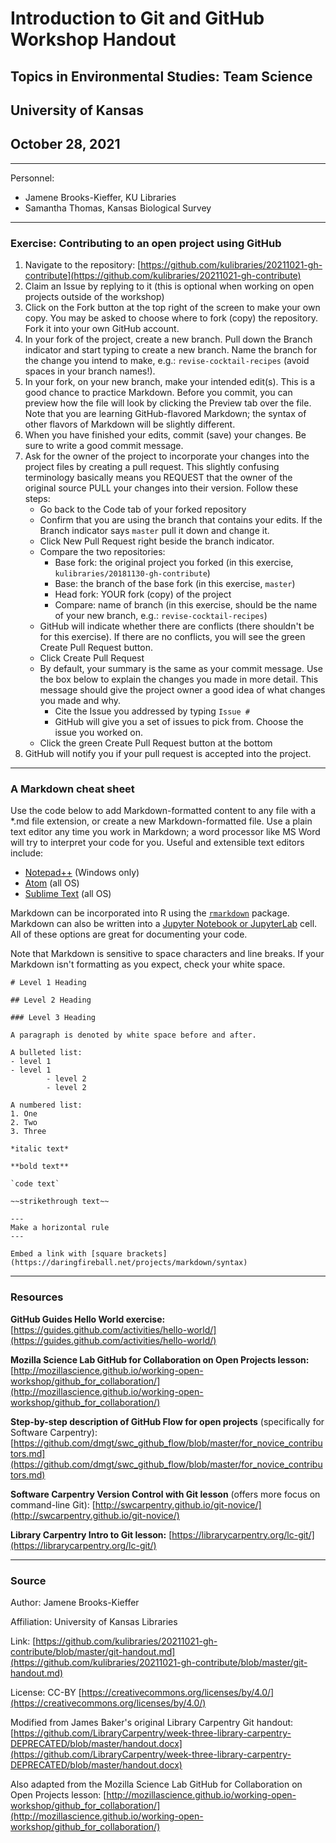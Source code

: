 # Introduction to Git and GitHub Workshop Handout

## Topics in Environmental Studies: Team Science
## University of Kansas
## October 28, 2021

---

Personnel:
- Jamene Brooks-Kieffer, KU Libraries
- Samantha Thomas, Kansas Biological Survey

---

### Exercise: Contributing to an open project using GitHub

1. Navigate to the repository: [https://github.com/kulibraries/20211021-gh-contribute](https://github.com/kulibraries/20211021-gh-contribute)
2. Claim an Issue by replying to it (this is optional when working on open projects outside of the workshop)
3. Click on the Fork button at the top right of the screen to make your own copy. You may be asked to choose where to fork (copy) the repository. Fork it into your own GitHub account. 
4. In your fork of the project, create a new branch. Pull down the Branch indicator and start typing to create a new branch. Name the branch for the change you intend to make, e.g.: `revise-cocktail-recipes` (avoid spaces in your branch names!).
5. In your fork, on your new branch, make your intended edit(s). This is a good chance to practice Markdown. Before you commit, you can preview how the file will look by clicking the Preview tab over the file. Note that you are learning GitHub-flavored Markdown; the syntax of other flavors of Markdown will be slightly different.
6. When you have finished your edits, commit (save) your changes. Be sure to write a good commit message.
7. Ask for the owner of the project to incorporate your changes into the project files by creating a pull request. This slightly confusing terminology basically means you REQUEST that the owner of the original source PULL your changes into their version. Follow these steps:
   - Go back to the Code tab of your forked repository
   - Confirm that you are using the branch that contains your edits. If the Branch indicator says `master` pull it down and change it.
   - Click New Pull Request right beside the branch indicator.
   - Compare the two repositories:
     - Base fork: the original project you forked (in this exercise, `kulibraries/20181130-gh-contribute`)
     - Base: the branch of the base fork (in this exercise,  `master`)
     - Head fork: YOUR fork (copy) of the project
     - Compare: name of branch (in this exercise, should be the name of your new branch, e.g.: `revise-cocktail-recipes`)
   - GitHub will indicate whether there are conflicts (there shouldn't be for this exercise). If there are no conflicts, you will see the green Create Pull Request button.
   - Click Create Pull Request
   - By default, your summary is the same as your commit message. Use the box below to explain the changes you made in more detail. This message should give the project owner a good idea of what changes you made and why.
     - Cite the Issue you addressed by typing `Issue #`
     - GitHub will give you a set of issues to pick from. Choose the issue you worked on.
   - Click the green Create Pull Request button at the bottom
8. GitHub will notify you if your pull request is accepted into the project.   

---

### A Markdown cheat sheet

Use the code below to add Markdown-formatted content to any file with a \*.md file extension, or create a new Markdown-formatted file. Use a plain text editor any time you work in Markdown; a word processor like MS Word will try to interpret your code for you. Useful and extensible text editors include:

- [Notepad++](http://notepad-plus-plus.org/) (Windows only)
- [Atom](https://atom.io/) (all OS)
- [Sublime Text](https://www.sublimetext.com/) (all OS)

Markdown can be incorporated into R using the [`rmarkdown`](https://rmarkdown.rstudio.com/index.html) package. Markdown can also be written into a [Jupyter Notebook or JupyterLab](https://jupyter.org/index.html) cell. All of these options are great for documenting your code.

Note that Markdown is sensitive to space characters and line breaks. If your Markdown isn't formatting as you expect, check your white space.

`# Level 1 Heading`

`## Level 2 Heading`

`### Level 3 Heading`

`A paragraph is denoted by white space before and after.`

	A bulleted list:
	- level 1
	- level 1
			- level 2
			- level 2

	A numbered list:
	1. One
	2. Two
	3. Three

`*italic text*`

`**bold text**`

	`code text`

`~~strikethrough text~~`
  
	---
	Make a horizontal rule
	---

`Embed a link with [square brackets](https://daringfireball.net/projects/markdown/syntax)`

---

### Resources

**GitHub Guides Hello World exercise:** [https://guides.github.com/activities/hello-world/](https://guides.github.com/activities/hello-world/)

**Mozilla Science Lab GitHub for Collaboration on Open Projects lesson:** [http://mozillascience.github.io/working-open-workshop/github_for_collaboration/](http://mozillascience.github.io/working-open-workshop/github_for_collaboration/)

**Step-by-step description of GitHub Flow for open projects** (specifically for Software Carpentry): [https://github.com/dmgt/swc_github_flow/blob/master/for_novice_contributors.md](https://github.com/dmgt/swc_github_flow/blob/master/for_novice_contributors.md)

**Software Carpentry Version Control with Git lesson** (offers more focus on command-line Git): [http://swcarpentry.github.io/git-novice/](http://swcarpentry.github.io/git-novice/)

**Library Carpentry Intro to Git lesson:** [https://librarycarpentry.org/lc-git/](https://librarycarpentry.org/lc-git/)

---

### Source 
Author: Jamene Brooks-Kieffer

Affiliation: University of Kansas Libraries

Link: [https://github.com/kulibraries/20211021-gh-contribute/blob/master/git-handout.md](https://github.com/kulibraries/20211021-gh-contribute/blob/master/git-handout.md)

License: CC-BY [https://creativecommons.org/licenses/by/4.0/](https://creativecommons.org/licenses/by/4.0/)

Modified from James Baker's original Library Carpentry Git handout:
[https://github.com/LibraryCarpentry/week-three-library-carpentry-DEPRECATED/blob/master/handout.docx](https://github.com/LibraryCarpentry/week-three-library-carpentry-DEPRECATED/blob/master/handout.docx)

Also adapted from the Mozilla Science Lab GitHub for Collaboration on Open Projects lesson: [http://mozillascience.github.io/working-open-workshop/github_for_collaboration/](http://mozillascience.github.io/working-open-workshop/github_for_collaboration/)
